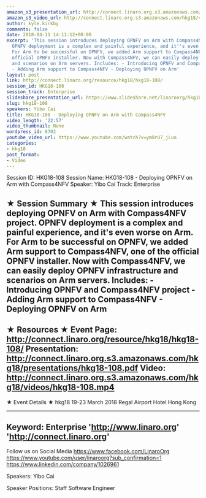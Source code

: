 ```yaml
---
amazon_s3_presentation_url: http://connect.linaro.org.s3.amazonaws.com/hkg18/presentations/hkg18-108.pdf
amazon_s3_video_url: http://connect.linaro.org.s3.amazonaws.com/hkg18/videos/hkg18-108.mp4
author: kyle.kirkby
comments: false
date: 2018-04-11 14:11:12+00:00
excerpt: 'This session introduces deploying OPNFV on Arm with Compass4NFV project.
  OPNFV deployment is a complex and painful experience, and it''s even worse on Arm.
  For Arm to be successful on OPNFV, we added Arm support to Compass4NFV, one of the
  official OPNFV installer. Now with Compass4NFV, we can easily deploy OPNFV infrastructure
  and scenarios on Arm servers. Includes: - Introducing OPNFV and Compass4NFV project
  - Adding Arm support to Compass4NFV - Deploying OPNFV on Arm'
layout: post
link: http://connect.linaro.org/resource/hkg18/hkg18-108/
session_id: HKG18-108
session_track: Enterprise
slideshare_presentation_url: https://www.slideshare.net/linaroorg/hkg18108-deploying-opnfv-on-arm-with-compass4nfv
slug: hkg18-108
speakers: Yibo Cai
title: HKG18-108 - Deploying OPNFV on Arm with Compass4NFV
video_length: '22:57'
video_thumbnail: None
wordpress_id: 8702
youtube_video_url: https://www.youtube.com/watch?v=ym8rU7_jLuo
categories:
- hkg18
post_format:
- Video
---
```


Session ID: HKG18-108
Session Name: HKG18-108 - Deploying OPNFV on Arm with Compass4NFV
Speaker: Yibo Cai
Track: Enterprise


★ Session Summary ★
This session introduces deploying OPNFV on Arm with Compass4NFV project. OPNFV deployment is a complex and painful experience, and it's even worse on Arm. For Arm to be successful on OPNFV, we added Arm support to Compass4NFV, one of the official OPNFV installer. Now with Compass4NFV, we can easily deploy OPNFV infrastructure and scenarios on Arm servers. Includes: - Introducing OPNFV and Compass4NFV project - Adding Arm support to Compass4NFV - Deploying OPNFV on Arm
---------------------------------------------------
★ Resources ★
Event Page: http://connect.linaro.org/resource/hkg18/hkg18-108/
Presentation: http://connect.linaro.org.s3.amazonaws.com/hkg18/presentations/hkg18-108.pdf
Video: http://connect.linaro.org.s3.amazonaws.com/hkg18/videos/hkg18-108.mp4
 ---------------------------------------------------
★ Event Details ★
hkg18
19-23 March 2018 
Regal Airport Hotel Hong Kong

---------------------------------------------------
Keyword: Enterprise
'http://www.linaro.org'
'http://connect.linaro.org'
---------------------------------------------------
Follow us on Social Media
https://www.facebook.com/LinaroOrg
https://www.youtube.com/user/linaroorg?sub_confirmation=1
https://www.linkedin.com/company/1026961

Speakers: Yibo Cai

Speaker Positions: Staff Software Engineer


